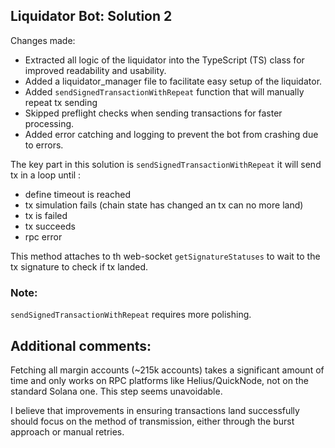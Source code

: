 ## Liquidator Bot: Solution 2

Changes made:
- Extracted all logic of the liquidator into the TypeScript (TS) class for improved readability and usability.
- Added a liquidator_manager file to facilitate easy setup of the liquidator.
- Added `sendSignedTransactionWithRepeat` function that will manually repeat tx sending 
- Skipped preflight checks when sending transactions for faster processing.
- Added error catching and logging to prevent the bot from crashing due to errors.

The key part in this solution is `sendSignedTransactionWithRepeat` it will send tx in a loop until : 
- define timeout is reached
- tx simulation fails (chain state has changed an tx can no more land)
- tx is failed 
- tx succeeds
- rpc error

This method attaches to th web-socket `getSignatureStatuses` to wait to the tx signature to check if tx landed.

### Note:
`sendSignedTransactionWithRepeat` requires more polishing.

## Additional comments:

Fetching all margin accounts (~215k accounts) takes a significant amount of time and only works on RPC platforms like Helius/QuickNode, 
not on the standard Solana one. This step seems unavoidable. 

I believe that improvements in ensuring transactions land successfully should focus on the method of transmission, either through the burst approach or manual retries.